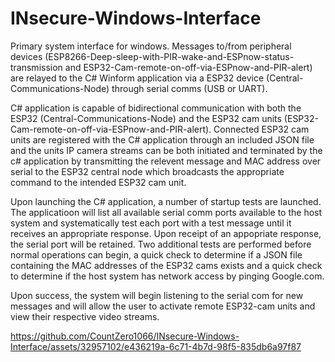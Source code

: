 # INsecure-Windows-Interface

Primary system interface for windows. Messages to/from peripheral devices (ESP8266-Deep-sleep-with-PIR-wake-and-ESPnow-status-transmission 
and ESP32-Cam-remote-on-off-via-ESPnow-and-PIR-alert) are relayed to the C# Winform application via a ESP32 device (Central-Communications-Node) 
through serial comms (USB or UART).

C# application is capable of bidirectional communication with both the ESP32 (Central-Communications-Node) and the ESP32 cam units 
(ESP32-Cam-remote-on-off-via-ESPnow-and-PIR-alert). Connected ESP32 cam units are registered with the C# application through an included JSON
file and the units IP camera streams can be both initiated and terminated by the c# application by transmitting the relevent message and MAC address 
over serial to the ESP32 central node which broadcasts the appropriate command to the intended ESP32 cam unit.

Upon launching the C# application, a number of startup tests are launched. The applicatioon will list all available serial comm ports available 
to the host system and systematically test each port with a test message until it receives an appropriate response. Upon receipt of an appopriate
response, the serial port will be retained. Two additional tests are performed before normal operations can begin, a quick check to determine if a JSON 
file containing the MAC addresses of the ESP32 cams exists and a quick check to determine if the host system has network access by pinging
Google.com.

Upon success, the system will begin listening to the serial com for new messages and will allow the user to activate remote ESP32-cam units and
view their respective video streams.


https://github.com/CountZero1066/INsecure-Windows-Interface/assets/32957102/e436219a-6c71-4b7d-98f5-835db6a97f87

